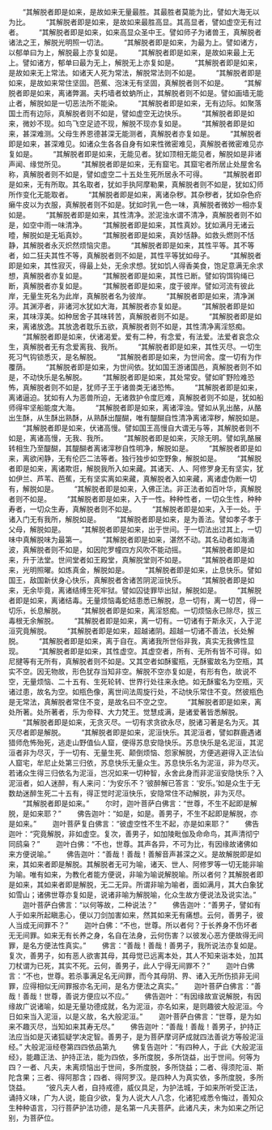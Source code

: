 <!-- { "loadSidebar": true } -->
　　“其解脱者即是如来，是故如来无量最胜。其最胜者莫能为比，譬如大海无以为比。
　　“其解脱者即是如来，是故如来最胜高显。其高显者，譬如虚空无有过者。
　　“其解脱者即是如来，如来高显众圣中王。譬如师子为诸兽王，真解脱者诸法之王，解脱光明照一切法。
　　“其解脱者即是如来，为最为上。譬如诸方，以郁单曰为上，解脱最上亦复如是。
　　“其解脱者即是如来，是故如来最上无上。譬如诸方，郁单曰最为无上，解脱无上亦复如是。
　　“其解脱者即是如来，是故如来无上常法。如诸天人死为常法，解脱常法则不如是。
　　“其解脱者即是如来，是故如来常住坚固。芭蕉、泡沫无有坚固，真解脱者则不如是。
　　“其解脱者即是如来，离诸弊漏。夫朽墙者蚊蚋所止，其解脱者则不如是。譬如画墙无能止者，解脱如是一切恶法所不能染。
　　“其解脱者即是如来，无有边际。如聚落国土而有边际，真解脱者则不如是，譬如虚空无边快乐。
　　“其解脱者即是如来，微妙不现。如鸟飞空足迹不现，解脱不现亦复如是。
　　“其解脱者即是如来，甚深难测。父母生养恩德甚深无能测者，真解脱者亦复如是。
　　“其解脱者即是如来，甚深难见。如诸众生各各自身有如来性微密难见，真解脱者微密难见亦复如是。
　　“其解脱者即是如来，无能见者。犹如顶相无能见者，解脱如是非诸声闻、缘觉所见。
　　“其解脱者即是如来，无有窟宅。其窟宅者所居止处屋舍名称，真解脱者则不如是，譬如虚空二十五处生死所居永不可得。
　　“其解脱者即是如来，无有所取。其名取者，犹如手执阿摩勒果，真解脱者则不如是，犹如幻师所作变化无能取者。
　　“其解脱者即是如来，离诸杂秽。其杂秽者，犹如杂色疥癞牛皮以为衣服，真解脱者则不如是。犹如时乳一色一味，真解脱者微妙一相亦复如是。
　　“其解脱者即是如来，其性清净。淤泥浊水谓不清净，真解脱者则不如是，如空中雨一味清净。
　　“其解脱者即是如来，其性真妙。犹如满月无诸云曀，解脱如是无垢真妙。
　　“其解脱者即是如来，真妙恬静。如救头燃则不恬静，其解脱者永灭炽然烦恼灾患。
　　“其解脱者即是如来，其性平等。其不等者，如二狂夫其性不等，真解脱者则不如是，其性平等犹如母子。
　　“其解脱者即是如来，其性寂灭，得最上处，无余求想。犹如饥人得香美食，饱足意满无余求想，真解脱者亦复如是。
　　“其解脱者即是如来，其性已断。譬如钩饵钩绳已断，真解脱者亦复如是。
　　“其解脱者即是如来，度于彼岸。譬如河流有彼此岸，无量生死名为此岸，真解脱者名为彼岸。
　　“其解脱者即是如来，清净渊渟。其渊渟者，非诸河水犹如大海，其解脱者亦复如是。
　　“其解脱者即是如来，其味淳美。如种居舍子其味转苦，真解脱者则不如是。
　　“其解脱者即是如来，离诸放逸。其放逸者耽乐五欲，真解脱者则不如是，其性清净离淫怒痴。
　　“其解脱者即是如来，伏诸渴爱。爱有二种，有念爱，有法爱。法爱者哀念众生，真解脱者无有念爱离我、我所。
　　“其解脱者即是如来，其性灭尽。一切生死习气钩锁悉灭，是名解脱。
　　“其解脱者即是如来，为世间舍。度一切有为作覆荫。
　　“其解脱者即是如来，为世间依。犹如国王游诸国邑，真解脱者则不如是，不动快乐是名解脱。
　　“其解脱者即是如来，其处常安。譬如旷野险难恐怖，真解脱者则不如是，犹师子王于诸兽类无诸恐怖。
　　“其解脱者即是如来，离诸逼迫。犹如有人为恶兽所迫，无诸救护令度厄难，真解脱者则不如是，犹如船师得牢坚船能度大海。
　　“其解脱者即是如来，离诸滓浊。譬如从乳出酪，从酪出生酥，从生酥出熟酥，从熟酥出醍醐，唯有醍醐自性清净离诸滓秽，解脱如是。
　　“其解脱者即是如来，伏诸高慢。譬如国王高慢自大谓无与等，其解脱者则不如是，离诸高慢，无我、我所。
　　“其解脱者即是如来，灭除无明。譬如乳酪展转相生乃至醍醐，其醍醐者离诸滓秽自性明净，解脱如是。
　　“其解脱者即是如来，离欲闲静，无有伦匹二法等者。独行独步如空野象，解脱如是。
　　“其解脱者即是如来，离诸欺诳，解脱我所入如来藏。其诸天、人、阿修罗身无有坚实，犹如伊兰、芦苇、芭蕉，无有坚实离如来藏，真解脱者入如来藏，离诸虚伪断一切有，解脱如是。
　　“其解脱者即是如来，入佛正法。非正法者如百叶华，真解脱者则不如是。
　　“其解脱者即是如来，入于一性。种种性者，一切众生性，种种寿者，一切众生寿，真解脱者则不如是。
　　“其解脱者即是如来，入于一处。于诸入门无有我所，解脱如是。
　　“其解脱者即是如来，是为善法。譬如孝子孝于父母，解脱如是。
　　“其解脱者即是如来，出于世间。于一切法出过其上，一切味中真解脱味为最第一。
　　“其解脱者即是如来，湛然不动。其名动者如海涌波，真解脱者则不如是，如因陀罗幢四方风吹不能动摇。
　　“其解脱者即是如来，升于法堂。世间堂者如王殿堂，真解脱堂则不如是。
　　“其解脱者即是如来，光明照曜。如炼真金，解脱如是。
　　“其解脱者即是如来，止息快乐。譬如国王，敌国新伏身心快乐，真解脱者舍诸苦阴泥洹快乐。
　　“其解脱者即是如来，无余毕竟，离诸结缚生死牢狱。譬如囚徒罪毕出狱，解脱如是。
　　“其解脱者即是如来，离诸结毒。无量烦恼毒蛇结患悉已解脱，息一切有，离一切苦，得一切乐，长息解脱。
　　“其解脱者即是如来，离淫怒痴。一切烦恼永已除尽，拔三毒根无余解脱。
　　“其解脱者即是如来，离一切有。一切诸有于斯永灭，入于泥洹究竟解脱。
　　“其解脱者即是如来，超越诸阴。超越一切诸不善法，长处解脱。
　　“其解脱者即是如来，离于自在。离诸我所世俗非我，真实无我佛性显现。
　　“其解脱者即是如来，其性虚空。其虚空者，所有、无所有皆不可得。如尼揵等有无所有，真解脱者则不如是。又其空者如酥蜜瓶，无酥蜜故名为空瓶，其实不空。因无物故，形色犹存当知非空。解脱不空亦复如是，有形有色，故说不空，无量烦恼、二十五有、生死轮转、世界行处往来永绝。如无酥蜜名为空瓶，灭诸过患，故名为空。如瓶色像，离世间法周旋行处，不动快乐常住不变。然彼瓶色是无常法，真解脱者常住不变，是故名曰不空之空。
　　“其解脱者即是如来，离处所著。处所著者，乐为帝释、大力梵王。觉慧成满，是诸爱著皆悉解脱。
　　“其解脱者即是如来，无贪灭尽。一切有求贪欲永尽，脱诸习著是名为灭。其灭尽者即是解脱。
　　“其解脱者即是如来，泥洹快乐。其泥洹者，譬如群鹿遇诸猎师危怖殆死，逃走山野值仙人窟，便得苏息安隐快乐。苏息快乐是名泥洹，其泥洹者非为尽灭，于一切有、无量生死、颠倒烦恼、怨家解脱，方便逃避得入正法仙人窟宅，牟尼止处第三归依，苏息快乐无量众生。苏息快乐名为泥洹，非为尽灭。若诸众生得三归依名为泥洹，岂况如来一切种智，永舍此身而非泥洹安隐快乐？入泥洹者，如人迷醉，有人来问：‘为安乐不？’彼醉解已答言：‘安乐。’如是众生于无数劫迷醉生死二十五有，得正觉时泥洹快乐，安隐常住不动解脱，非为灭尽。
　　“其解脱者即是如来。”
　　尔时，迦叶菩萨白佛言：“世尊，不生不起即是解脱，是如来耶？”
　　佛告迦叶：“如是，如是。善男子，不生不起即是解脱，亦是如来。”
　　迦叶菩萨复白佛言：“彼虚空性不生不起，亦是如来耶？”
　　佛告迦叶：“究竟解脱，非如虚空。复次，善男子，如加陵毗伽及命命鸟，其声清彻宁同鸱枭？”
　　迦叶白佛：“不也，世尊。其声各异，不可为比，有因缘故诸佛如来方便说喻。”
　　佛告迦叶：“善哉！善哉！善解音声甚深之义。是故解脱即是如来，其如来者即是解脱。其解脱者无可为喻，诸天、世人、阿修罗等一切无能非喻为喻。唯有如来，为教化者能方便说，非喻为喻说解脱喻。所以者何？其解脱者即是如来，其如来者即是解脱，无二无异。所谓非喻为喻者，面如满月，其大白象犹如雪山；诸佛世尊亦复如是，说诸非喻为解脱喻，化众生故方便说法及说实法。”
　　迦叶菩萨白佛言：“以何等故，二种说法？”
　　佛告迦叶：“善男子，譬如有人于如来所起瞋恚心，便以刀剑加害如来，然其如来无有痛想。云何，善男子，彼人当成无间罪不？”
　　迦叶白佛：“不也，世尊。所以者何？于长养身不伤坏者无无间罪。如来无有长养之身，名自在法身，云何伤害？以彼发心恶方便故得无间罪，是名方便法性真实。”
　　佛言：“善哉！善哉！善男子，我所说法亦复如是。复次，善男子，如有恶人欲害其母，其母觉已远离本处，其人不知来诣本处，加其刀杖谓为已死，其实不死。云何，善男子，此人宁得无间罪不？”
　　迦叶白佛言：“不也，世尊。若杀事满足名无间罪，而今其母阴、界、诸入无所伤损非无间罪，应得相似无间罪报亦名无间，是名方便法之真实。”
　　迦叶菩萨白佛言：“善哉！善哉！世尊，善说方便应以不应。”
　　佛告迦叶：“有因缘故宣说解脱，有因缘故广说诸喻，如是无量功德成就，名为泥洹，亦名如来，是则趣彼大般泥洹。今日如来当入泥洹，以是义故，名大般泥洹。”
　　迦叶菩萨白佛言：“世尊，是为如来不趣灭尽，当知如来其寿无尽。”
　　佛告迦叶：“善哉！善哉！善男子，护持正法应当如是灭诸狐疑学决定智。善男子，是为菩萨摩诃萨成就四法善说方等般泥洹经。”
大般泥洹经卷第四四依品第九
　　佛复告迦叶：“有四种人，于此《大般泥洹经》，能趣正法、护持正法，能为四依，多所度脱，多所饶益，出于世间。何等为四？一者、凡夫，未离烦恼出于世间，多所度脱，多所饶益；二者、得须陀洹、斯陀含果；三者、得阿那含；四者、得阿罗汉。是四种人为真实依，多所度脱，多所饶益。
　　“彼凡夫人者，自持戒德，威仪具足，为护法城，于如来所听受正法，诵持义味，广为人说，能自少欲，复为人说大人八念，化诸犯戒悉令悔过，善知众生种种语言，习行菩萨护法功德，是名第一凡夫菩萨。此诸凡夫，未为如来之所记别，为菩萨位。
